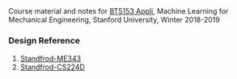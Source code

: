 ## 

Course material and notes for [BT5153 Appli](https://stanford-me343.github.io), Machine Learning for Mechanical Engineering, Stanford University, Winter 2018-2019                                                 

### Design Reference

1. [Standfrod-ME343](https://stanford-me343.github.io/)
2. [Standfrod-CS224D](https://cs224d.stanford.edu/)

